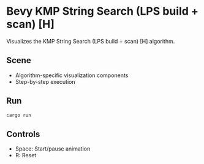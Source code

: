 # Bevy KMP String Search (LPS build + scan) [H]

Visualizes the KMP String Search (LPS build + scan) [H] algorithm.

## Scene
- Algorithm-specific visualization components
- Step-by-step execution

## Run
```bash
cargo run
```

## Controls
- Space: Start/pause animation
- R: Reset
